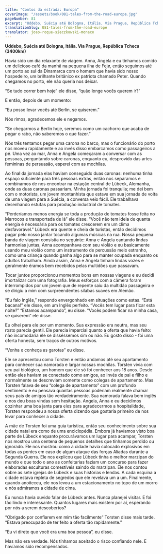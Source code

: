 ```yaml
---
title: "Contos da estrada: Europa"
coverImage: "/assets/book/081-tales-from-the-road-europe.jpg"
pageNumber: 81
excerpt: "Uddebo, Suécia até Bologna, Itália. Via Prague, República Tcheca (3400km). Lübeck was warm and full of tourists, so we decided to pay for our dinner by playing music on the street."
translationSlug: 081-tales-from-the-road-europe
translator: joao-roque-sieczkowski-monaco
---
```


**Uddebo, Suécia até Bologna, Itália. Via Prague, República Tcheca (3400km)**

Havia sido um dia relaxante de viagem. Anna, Angela e eu tínhamos comido um delicioso café da manhã na pequena ilha de Fejø, então seguimos até um porto ao sul da Dinamarca com o homem que havia sido nosso hospedeiro, um brilhante britânico ex patriota chamado Peter. Quando chegamos no porto, ele não queria nos deixar.

“Se tudo correr bem hoje” ele disse, “quão longe vocês querem ir?”

E então, depois de um momento:

“Eu posso levar vocês até Berlin, se quiserem.”

Nós rimos, agradecemos ele e negamos.

“Se chegarmos a Berlin hoje, seremos como um cachorro que acaba de pegar o rabo, não saberemos o que fazer.”

Nós três tentamos pegar uma carona no barco, mas o funcionário do porto nos moveu rapidamente e ao invés disso embarcamos como passageiros a pé. Uma vez ao mar, Anna e Angela começaram a conversar com as pessoas, perguntando sobre caronas, enquanto eu, desprovido das artes femininas de persuasão, esperei com as mochilas.

Ao final da jornada elas haviam conseguido duas caronas: nenhuma tinha espaço suficiente para três pessoas extras, então nos separamos e combinamos de nos encontrar na estação central de Lübeck, Alemanha, onde as duas caronas passariam. Minha jornada foi tranquila; me dei bem com o motorista, um jovem montanhista que estava em sua jornada de volta de uma viagem para a Suécia, a conversa veio fácil. Ele trabalhava desenhando estufas para produção industrial de tomates.

“Perderíamos menos energia se toda a produção de tomates fosse feita no Marrocos e transportada de lá” ele disse. “Você não tem ideia de quanta energia é necessária para os tomates crescerem em um clima desfavorável.”
Lübeck era quente e cheia de turistas, então decidimos pagar pelo nosso jantar tocando algumas músicas na rua. Nossa pequena banda de viagem consistia no seguinte: Anna e Angela cantando lindas harmonias juntas, Anna acompanhava com seu violão e eu basicamente usando meu violão como um instrumento de percussão meio estranho, como uma criança quando ganha algo para se manter ocupada enquanto os adultos trabalham. Ainda assim, Anna e Angela tinham lindas vozes e geralmente éramos bem recebidos pelas multidões que passavam.

Tocar juntos proporcionou momentos bons em nossas viagens e eu decidi imortalizar com uma fotografia. Meus esforços com a câmera foram interrompidos por um jovem que de repente saiu da multidão passageira e se dirigiu a mim com surpreendentes sílabas suaves em Alemão.

“Eu falo Inglês,” respondo envergonhado em situações como estas.
“Está bacana!” ele disse, em um Inglês perfeito. “Vocês tem lugar para ficar esta noite?”
“Estamos acampando”, eu disse.
“Vocês podem ficar na minha casa, se quiserem” ele disse.

Eu olhei para ele por um momento. Sua expressão era neutra, mas seu rosto parecia gentil. Ele parecia imparcial quanto a oferta que havia feito: não incomodaria ele se disséssemos sim ou não. Eu gosto disso - foi uma oferta honesta, sem traços de outros motivos.

“Venha e conheça as garotas” eu disse.

Ele se apresentou como Torsten e então andamos até seu apartamento para conhecer sua namorada e largar nossas mochilas. Torsten vivia com seu pai biológico, um homem que ele só foi conhecer aos 18 anos. Desde então eles haviam se conectado como amigos, ao invés de pai e filho e normalmente se descreviam somente como colegas de apartamento. Mas Torsten falava de seu “colega de apartamento” com um profundo sentimento e eu pensava quantas pessoas poderiam realmente chamar seus pais de amigos tão verdadeiramente. Sua namorada falava bem inglês e nos deu boas vindas sem hesitação. Angela, Anna e eu decidimos cozinhar uma boa janta para eles para agradecermos a hospitalidade, Torsten respondeu a nossa oferta dizendo que gostaria primeiro de nos levar para conhecer a cidade.

A mãe de Torsten foi uma guia turística, então seu conhecimento sobre sua cidade natal era como de uma enciclopédia. Embora já havíamos visto boa parte de Lübeck enquanto procurávamos um lugar para acampar, Torsten nos mostrou uma centena de pequenos detalhes que tínhamos perdido ou ignorado. Ele nos mostrou como a cidade havia colocado explosivos em todas as pontes em caso de algum ataque das forças Aliadas durante a Segunda Guerra. Ele nos explicou que Lübeck tinha o melhor marzipan do mundo e que todo o ano as confeitarias faziam um concurso para fazer elaboradas esculturas comestíveis saindo do marzipan. Ele nos contou sobre as sete igrejas de Lübeck e suas histórias e lendas. A cada esquina a cidade estava repleta de segredos que ele revelava um a um. Finalmente, quando anoiteceu, ele nos levou a um estacionamento no topo de um morro e nós admiramos a cidade de cima.

Eu nunca havia ouvido falar de Lübeck antes. Nunca planejei visitar. E foi tão lindo e interessante. Quantos lugares mais existem por aí, esperando por nós a serem descobertos?

“Obrigado por confiarem em mim tão facilmente” Torsten disse mais tarde. “Estava preocupado de ter feito a oferta tão rapidamente.”

“Eu vi direto que você era uma boa pessoa”, eu disse.

Mas não era verdade. Nós tínhamos aceitado o risco confiando nele. E havíamos sido recompensados.
